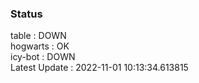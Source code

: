 ### Status


table : DOWN  
hogwarts : OK  
icy-bot : DOWN  
Latest Update : 2022-11-01 10:13:34.613815
